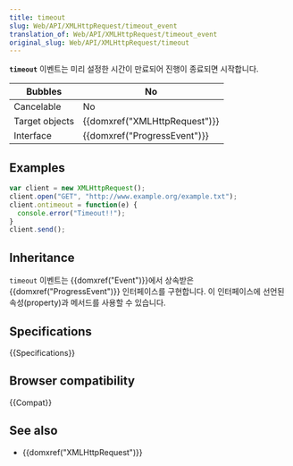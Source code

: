```yaml
---
title: timeout
slug: Web/API/XMLHttpRequest/timeout_event
translation_of: Web/API/XMLHttpRequest/timeout_event
original_slug: Web/API/XMLHttpRequest/timeout
---
```

**`timeout`** 이벤트는 미리 설정한 시간이 만료되어 진행이 종료되면 시작합니다.

| Bubbles        | No                                       |
| -------------- | ---------------------------------------- |
| Cancelable     | No                                       |
| Target objects | {{domxref("XMLHttpRequest")}} |
| Interface      | {{domxref("ProgressEvent")}}     |

## Examples

```js
var client = new XMLHttpRequest();
client.open("GET", "http://www.example.org/example.txt");
client.ontimeout = function(e) {
  console.error("Timeout!!");
}
client.send();
```

## Inheritance

`timeout` 이벤트는 {{domxref("Event")}}에서 상속받은 {{domxref("ProgressEvent")}} 인터페이스를 구현합니다. 이 인터페이스에 선언된 속성(property)과 메서드를 사용할 수 있습니다.

## Specifications

{{Specifications}}

## Browser compatibility

{{Compat}}

## See also

- {{domxref("XMLHttpRequest")}}
